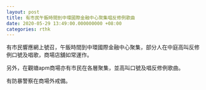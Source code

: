 ```yaml
---
layout: post
title: 有市民午飯時間到中環國際金融中心聚集唱反修例歌曲
date: 2020-05-29 13:49:00.000000000 +08:00
categories: rthk
---
```


有巿民響應網上號召，午飯時間到中環國際金融中心聚集，部分人在中庭高叫反修例口號及唱歌，商場店舖如常運作。

另外，在觀塘apm商場亦有市民在各層聚集，並高叫口號及唱反修例歌曲。

有防暴警察在商場外戒備。
